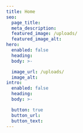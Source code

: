 ```yaml
---
title: Home
seo:
  page_title:
  meta_description:
  featured_image: /uploads/
  featured_image_alt:
hero:
  enabled: false
  heading:
  body: >-

  image_url: /uploads/
  image_alt:
intro:
  enabled: false
  heading:
  body: >-

  button: true
  button_url:
  button_text:
---
```

